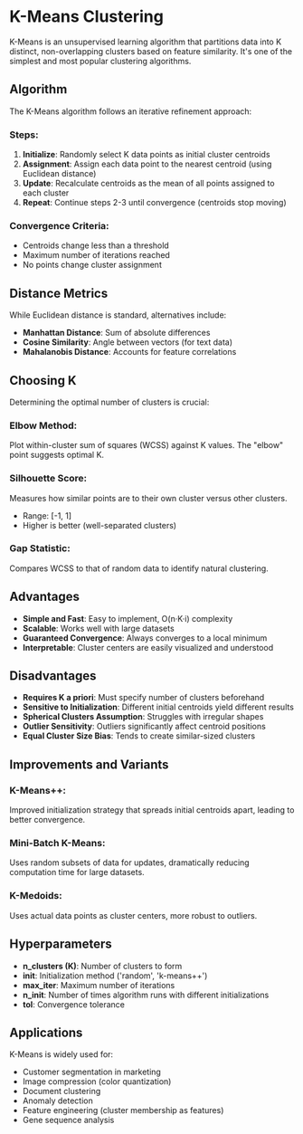 # K-Means Clustering

K-Means is an unsupervised learning algorithm that partitions data into K distinct, non-overlapping clusters based on feature similarity. It's one of the simplest and most popular clustering algorithms.

## Algorithm

The K-Means algorithm follows an iterative refinement approach:

### Steps:
1. **Initialize**: Randomly select K data points as initial cluster centroids
2. **Assignment**: Assign each data point to the nearest centroid (using Euclidean distance)
3. **Update**: Recalculate centroids as the mean of all points assigned to each cluster
4. **Repeat**: Continue steps 2-3 until convergence (centroids stop moving)

### Convergence Criteria:
- Centroids change less than a threshold
- Maximum number of iterations reached
- No points change cluster assignment

## Distance Metrics

While Euclidean distance is standard, alternatives include:
- **Manhattan Distance**: Sum of absolute differences
- **Cosine Similarity**: Angle between vectors (for text data)
- **Mahalanobis Distance**: Accounts for feature correlations

## Choosing K

Determining the optimal number of clusters is crucial:

### Elbow Method:
Plot within-cluster sum of squares (WCSS) against K values. The "elbow" point suggests optimal K.

### Silhouette Score:
Measures how similar points are to their own cluster versus other clusters.
- Range: [-1, 1]
- Higher is better (well-separated clusters)

### Gap Statistic:
Compares WCSS to that of random data to identify natural clustering.

## Advantages

- **Simple and Fast**: Easy to implement, O(n·K·i) complexity
- **Scalable**: Works well with large datasets
- **Guaranteed Convergence**: Always converges to a local minimum
- **Interpretable**: Cluster centers are easily visualized and understood

## Disadvantages

- **Requires K a priori**: Must specify number of clusters beforehand
- **Sensitive to Initialization**: Different initial centroids yield different results
- **Spherical Clusters Assumption**: Struggles with irregular shapes
- **Outlier Sensitivity**: Outliers significantly affect centroid positions
- **Equal Cluster Size Bias**: Tends to create similar-sized clusters

## Improvements and Variants

### K-Means++:
Improved initialization strategy that spreads initial centroids apart, leading to better convergence.

### Mini-Batch K-Means:
Uses random subsets of data for updates, dramatically reducing computation time for large datasets.

### K-Medoids:
Uses actual data points as cluster centers, more robust to outliers.

## Hyperparameters

- **n_clusters (K)**: Number of clusters to form
- **init**: Initialization method ('random', 'k-means++')
- **max_iter**: Maximum number of iterations
- **n_init**: Number of times algorithm runs with different initializations
- **tol**: Convergence tolerance

## Applications

K-Means is widely used for:
- Customer segmentation in marketing
- Image compression (color quantization)
- Document clustering
- Anomaly detection
- Feature engineering (cluster membership as features)
- Gene sequence analysis
